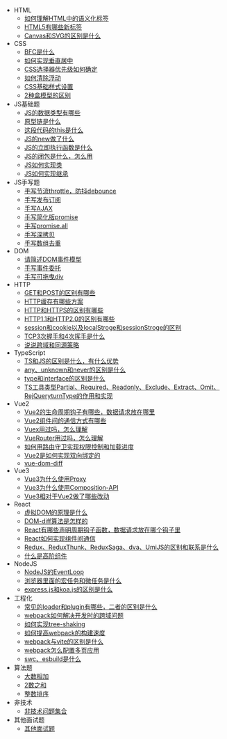 <!-- docs/_sidebar.md -->

* HTML
  * [如何理解HTML中的语义化标签](docs/FE/01.HTML/01.如何理解HTML中的语义化标签)
  * [HTML5有哪些新标签](docs/FE/01.HTML/02.HTML5有哪些新标签)
  * [Canvas和SVG的区别是什么](docs/FE/01.HTML/03.Canvas和SVG的区别是什么)
* CSS
  * [BFC是什么](docs/FE/02.CSS/01.BFC是什么)
  * [如何实现垂直居中](docs/FE/02.CSS/02.如何实现垂直居中)
  * [CSS选择器优先级如何确定](docs/FE/02.CSS/03.CSS选择器优先级如何确定)
  * [如何清除浮动](docs/FE/02.CSS/04.如何清除浮动)
  * [CSS基础样式设置](docs/FE/02.CSS/05.CSS基础样式设置)
  * [2种盒模型的区别](docs/FE/02.CSS/06.2种盒模型的区别)
* JS基础题
  * [JS的数据类型有哪些](docs/FE/03.JS基础题/01.JS的数据类型有哪些)
  * [原型链是什么](docs/FE/03.JS基础题/02.原型链是什么)
  * [这段代码的this是什么](docs/FE/03.JS基础题/03.这段代码的this是什么)
  * [JS的new做了什么](docs/FE/03.JS基础题/04.JS的new做了什么)
  * [JS的立即执行函数是什么](docs/FE/03.JS基础题/05.JS的立即执行函数是什么)
  * [JS的闭包是什么，怎么用](docs/FE/03.JS基础题/06.JS的闭包是什么，怎么用)
  * [JS如何实现类](docs/FE/03.JS基础题/07.JS如何实现类)
  * [JS如何实现继承](docs/FE/03.JS基础题/08.JS如何实现继承)
* JS手写题
  * [手写节流throttle，防抖debounce](docs/FE/04.JS手写题/01.手写节流throttle，防抖debounce)
  * [手写发布订阅](docs/FE/04.JS手写题/02.手写发布订阅)
  * [手写AJAX](docs/FE/04.JS手写题/03.手写AJAX)
  * [手写简化版promise](docs/FE/04.JS手写题/04.手写简化版promise)
  * [手写promise.all](docs/FE/04.JS手写题/05.手写promise.all)
  * [手写深拷贝](docs/FE/04.JS手写题/06.手写深拷贝)
  * [手写数组去重](docs/FE/04.JS手写题/07.手写数组去重)
* DOM
  * [请简述DOM事件模型](docs/FE/05.DOM/01.请简述DOM事件模型)
  * [手写事件委托](docs/FE/05.DOM/02.手写事件委托)
  * [手写可拖曳div](docs/FE/05.DOM/03.手写可拖曳div)
* HTTP
  * [GET和POST的区别有哪些](docs/FE/06.HTTP/01.GET和POST的区别有哪些)
  * [HTTP缓存有哪些方案](docs/FE/06.HTTP/02.HTTP缓存有哪些方案)
  * [HTTP和HTTPS的区别有哪些](docs/FE/06.HTTP/03.HTTP和HTTPS的区别有哪些)
  * [HTTP1.1和HTTP2.0的区别有哪些](docs/FE/06.HTTP/04.HTTP1.1和HTTP2.0的区别有哪些)
  * [session和cookie以及localStroge和sessionStroge的区别](docs/FE/06.HTTP/05.session和cookie以及localStroge和sessionStroge的区别)
  * [TCP3次握手和4次挥手是什么](docs/FE/06.HTTP/06.TCP3次握手和4次挥手是什么)
  * [说说跨域和同源策略](docs/FE/06.HTTP/07.说说跨域和同源策略)
* TypeScript
  * [TS和JS的区别是什么，有什么优势](docs/FE/07.TypeScript/01.TS和JS的区别是什么，有什么优势)
  * [any、unknown和never的区别是什么](docs/FE/07.TypeScript/02.any、unknown和never的区别是什么)
  * [type和interface的区别是什么](docs/FE/07.TypeScript/03.type和interface的区别是什么)
  * [TS工具类型Partial、Required、Readonly、Exclude、Extract、Omit、RejQueryturnType的作用和实现](docs/FE/07.TypeScript/04.TS工具类型Partial、Required、Readonly、Exclude、Extract、Omit、ReturnType的作用和实现)
* Vue2
  * [Vue2的生命周期钩子有哪些，数据请求放在哪里](docs/FE/08.Vue2/01.Vue2的生命周期钩子有哪些，数据请求放在哪里)
  * [Vue2组件间的通信方式有哪些](docs/FE/08.Vue2/02.Vue2组件间的通信方式有哪些)
  * [Vuex用过吗，怎么理解](docs/FE/08.Vue2/03.Vuex用过吗，怎么理解)
  * [VueRouter用过吗，怎么理解](docs/FE/08.Vue2/04.VueRouter用过吗，怎么理解)
  * [如何用路由守卫实现权限控制和加载进度](docs/FE/08.Vue2/05.如何用路由守卫实现权限控制和加载进度)
  * [Vue2是如何实现双向绑定的](docs/FE/08.Vue2/06.Vue2是如何实现双向绑定的)
  * [vue-dom-diff](docs/FE/08.Vue2/07.vue-dom-diff)
* Vue3
  * [Vue3为什么使用Proxy](docs/FE/09.Vue3/01.Vue3为什么使用Proxy)
  * [Vue3为什么使用Composition-API](docs/FE/09.Vue3/02.Vue3为什么使用Composition-API)
  * [Vue3相对于Vue2做了哪些改动](docs/FE/09.Vue3/03.Vue3相对于Vue2做了哪些改动)
* React
  * [虚拟DOM的原理是什么](docs/FE/10.React/01.虚拟DOM的原理是什么)
  * [DOM-diff算法是怎样的](docs/FE/10.React/02.DOM-diff算法是怎样的)
  * [React有哪些声明周期钩子函数，数据请求放在哪个钩子里](docs/FE/10.React/03.React有哪些声明周期钩子函数，数据请求放在哪个钩子里)
  * [React如何实现组件间通信](docs/FE/10.React/React如何实现组件间通信)
  * [Redux、ReduxThunk、ReduxSaga、dva、UmiJS的区别和联系是什么](docs/FE/10.React/05.Redux、ReduxThunk、ReduxSaga、dva、UmiJS的区别和联系是什么)
  * [什么是高阶组件](docs/FE/10.React/06.什么是高阶组件)
* NodeJS
  * [NodeJS的EventLoop](docs/FE/11.NodeJS/01.NodeJS的EventLoop)
  * [浏览器里面的宏任务和微任务是什么](docs/FE/11.NodeJS/02.浏览器里面的宏任务和微任务是什么)
  * [express.js和koa.js的区别是什么](docs/FE/11.NodeJS/03.express.js和koa.js的区别是什么)
* 工程化
  * [常见的loader和plugin有哪些，二者的区别是什么](docs/FE/12.工程化/01.常见的loader和plugin有哪些，二者的区别是什么)
  * [webpack如何解决开发时的跨域问题](docs/FE/12.工程化/02.webpack如何解决开发时的跨域问题)
  * [如何实现tree-shaking](docs/FE/12.工程化/03.如何实现tree-shaking)
  * [如何提高webpack的构建速度](docs/FE/12.工程化/04.如何提高webpack的构建速度)
  * [webpack与vite的区别是什么](docs/FE/12.工程化/05.webpack与vite的区别是什么)
  * [webpack怎么配置多页应用](docs/FE/12.工程化/06.webpack怎么配置多页应用)
  * [swc、esbuild是什么](docs/FE/12.工程化/07.swc、esbuild是什么)
* 算法题
  * [大数相加](docs/FE/13.算法/01.大数相加)
  * [2数之和](docs/FE/13.算法/02.2数之和)
  * [整数排序](docs/FE/13.算法/03.整数排序)
* 非技术
  * [非技术问题集合](docs/FE/14.非技术/非技术问题集合)
* 其他面试题
  + [其他面试题](docs/FE/15.其他面试题/其他面试题)
